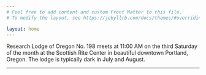 ```yaml
---
# Feel free to add content and custom Front Matter to this file.
# To modify the layout, see https://jekyllrb.com/docs/themes/#overriding-theme-defaults

layout: home
---
```


Research Lodge of Oregon No. 198 meets at 11:00 AM on the third
Saturday of the month at the Scottish Rite Center in beautiful
downtown Portland, Oregon. The lodge is typically dark in July and
August.

___
